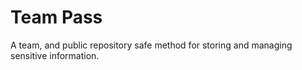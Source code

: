 # Team Pass
A team, and public repository safe method for storing and managing sensitive information.


